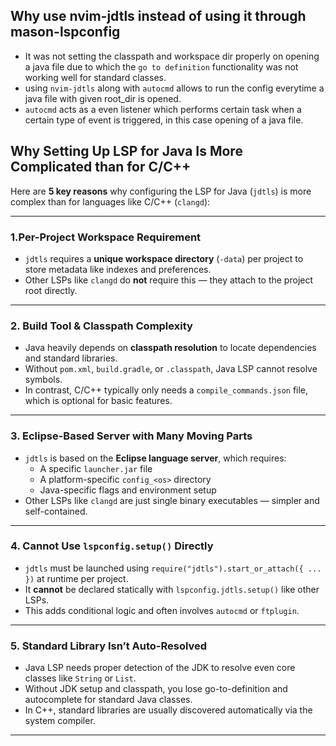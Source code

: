 ## Why use nvim-jdtls instead of using it through mason-lspconfig

- It was not setting the classpath and workspace dir properly on opening a java file due to which the `go to definition` functionality was not working well for standard classes.
- using `nvim-jdtls` along with `autocmd` allows to run the config everytime a java file with given root_dir is opened.
- `autocmd` acts as a even listener which performs certain task when a certain type of event is triggered, in this case opening of a java file.


## Why Setting Up LSP for Java Is More Complicated than for C/C++

Here are **5 key reasons** why configuring the LSP for Java (`jdtls`) is more complex than for languages like C/C++ (`clangd`):

---

### 1.Per-Project Workspace Requirement

- `jdtls` requires a **unique workspace directory** (`-data`) per project to store metadata like indexes and preferences.
- Other LSPs like `clangd` do **not** require this — they attach to the project root directly.

---

### 2. Build Tool & Classpath Complexity

- Java heavily depends on **classpath resolution** to locate dependencies and standard libraries.
- Without `pom.xml`, `build.gradle`, or `.classpath`, Java LSP cannot resolve symbols.
- In contrast, C/C++ typically only needs a `compile_commands.json` file, which is optional for basic features.

---

### 3. Eclipse-Based Server with Many Moving Parts

- `jdtls` is based on the **Eclipse language server**, which requires:
  - A specific `launcher.jar` file
  - A platform-specific `config_<os>` directory
  - Java-specific flags and environment setup
- Other LSPs like `clangd` are just single binary executables — simpler and self-contained.

---

### 4. Cannot Use `lspconfig.setup()` Directly

- `jdtls` must be launched using `require("jdtls").start_or_attach({ ... })` at runtime per project.
- It **cannot** be declared statically with `lspconfig.jdtls.setup()` like other LSPs.
- This adds conditional logic and often involves `autocmd` or `ftplugin`.

---

### 5. Standard Library Isn’t Auto-Resolved

- Java LSP needs proper detection of the JDK to resolve even core classes like `String` or `List`.
- Without JDK setup and classpath, you lose go-to-definition and autocomplete for standard Java classes.
- In C++, standard libraries are usually discovered automatically via the system compiler.

---



